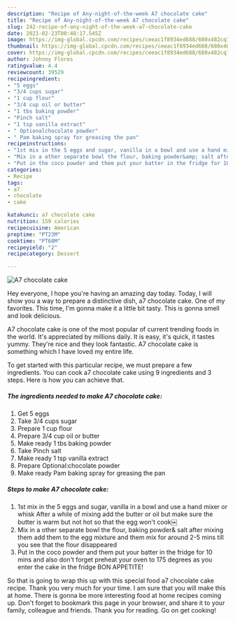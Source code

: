 ```yaml
---
description: "Recipe of Any-night-of-the-week A7 chocolate cake"
title: "Recipe of Any-night-of-the-week A7 chocolate cake"
slug: 242-recipe-of-any-night-of-the-week-a7-chocolate-cake
date: 2021-02-23T00:48:17.545Z
image: https://img-global.cpcdn.com/recipes/ceeac1f8934ed688/680x482cq70/a7-chocolate-cake-recipe-main-photo.jpg
thumbnail: https://img-global.cpcdn.com/recipes/ceeac1f8934ed688/680x482cq70/a7-chocolate-cake-recipe-main-photo.jpg
cover: https://img-global.cpcdn.com/recipes/ceeac1f8934ed688/680x482cq70/a7-chocolate-cake-recipe-main-photo.jpg
author: Johnny Flores
ratingvalue: 4.4
reviewcount: 39529
recipeingredient:
- "5 eggs"
- "3/4 cups sugar"
- "1 cup flour"
- "3/4 cup oil or butter"
- "1 tbs baking powder"
- "Pinch salt"
- "1 tsp vanilla extract"
- " Optionalchocolate powder"
- " Pam baking spray for greasing the pan"
recipeinstructions:
- "1st mix in the 5 eggs and sugar, vanilla in a bowl and use a hand mixer or whisk After a while of mixing add the butter or oil but make sure the butter is warm but not hot so that the egg won&#39;t cook￼"
- "Mix in a other separate bowl the flour, baking powder&amp; salt after mixing them add them to the egg mixture and them mix for around 2-5 mins till you see that the flour disappeared"
- "Put in the coco powder and them put your batter in the fridge for 10 mins and also don&#39;t forget preheat your oven to 175 degrees as you enter the cake in the fridge BON APPETITE!"
categories:
- Recipe
tags:
- a7
- chocolate
- cake

katakunci: a7 chocolate cake 
nutrition: 159 calories
recipecuisine: American
preptime: "PT23M"
cooktime: "PT60M"
recipeyield: "2"
recipecategory: Dessert

---
```



![A7 chocolate cake](https://img-global.cpcdn.com/recipes/ceeac1f8934ed688/680x482cq70/a7-chocolate-cake-recipe-main-photo.jpg)

Hey everyone, I hope you're having an amazing day today. Today, I will show you a way to prepare a distinctive dish, a7 chocolate cake. One of my favorites. This time, I'm gonna make it a little bit tasty. This is gonna smell and look delicious.



A7 chocolate cake is one of the most popular of current trending foods in the world. It's appreciated by millions daily. It is easy, it's quick, it tastes yummy. They're nice and they look fantastic. A7 chocolate cake is something which I have loved my entire life.


To get started with this particular recipe, we must prepare a few ingredients. You can cook a7 chocolate cake using 9 ingredients and 3 steps. Here is how you can achieve that.

<!--inarticleads1-->

##### The ingredients needed to make A7 chocolate cake:

1. Get 5 eggs
1. Take 3/4 cups sugar
1. Prepare 1 cup flour
1. Prepare 3/4 cup oil or butter
1. Make ready 1 tbs baking powder
1. Take Pinch salt
1. Make ready 1 tsp vanilla extract
1. Prepare  Optional:chocolate powder
1. Make ready  Pam baking spray for greasing the pan




<!--inarticleads2-->

##### Steps to make A7 chocolate cake:

1. 1st mix in the 5 eggs and sugar, vanilla in a bowl and use a hand mixer or whisk After a while of mixing add the butter or oil but make sure the butter is warm but not hot so that the egg won&#39;t cook￼
1. Mix in a other separate bowl the flour, baking powder&amp; salt after mixing them add them to the egg mixture and them mix for around 2-5 mins till you see that the flour disappeared
1. Put in the coco powder and them put your batter in the fridge for 10 mins and also don&#39;t forget preheat your oven to 175 degrees as you enter the cake in the fridge BON APPETITE!




So that is going to wrap this up with this special food a7 chocolate cake recipe. Thank you very much for your time. I am sure that you will make this at home. There is gonna be more interesting food at home recipes coming up. Don't forget to bookmark this page in your browser, and share it to your family, colleague and friends. Thank you for reading. Go on get cooking!
